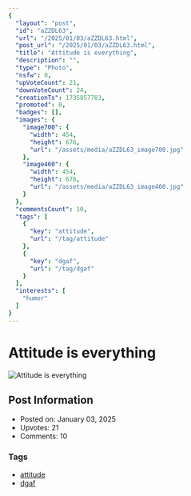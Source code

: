 ```yaml
---
{
  "layout": "post",
  "id": "aZZDL63",
  "url": "/2025/01/03/aZZDL63.html",
  "post_url": "/2025/01/03/aZZDL63.html",
  "title": "Attitude is everything",
  "description": "",
  "type": "Photo",
  "nsfw": 0,
  "upVoteCount": 21,
  "downVoteCount": 24,
  "creationTs": 1735857783,
  "promoted": 0,
  "badges": [],
  "images": {
    "image700": {
      "width": 454,
      "height": 676,
      "url": "/assets/media/aZZDL63_image700.jpg"
    },
    "image460": {
      "width": 454,
      "height": 676,
      "url": "/assets/media/aZZDL63_image460.jpg"
    }
  },
  "commentsCount": 10,
  "tags": [
    {
      "key": "attitude",
      "url": "/tag/attitude"
    },
    {
      "key": "dgaf",
      "url": "/tag/dgaf"
    }
  ],
  "interests": [
    "humor"
  ]
}
---
```


# Attitude is everything

![Attitude is everything](/assets/media/aZZDL63_image700.jpg)

## Post Information

- Posted on: January 03, 2025
- Upvotes: 21
- Comments: 10

### Tags

- [attitude](/tag/attitude)
- [dgaf](/tag/dgaf)
